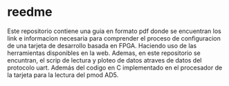 # reedme
Este repositorio contiene una guia en formato pdf donde se encuentran los link e informacion necesaria para comprender el proceso
de configuracion de una tarjeta de desarrollo basada en FPGA. Haciendo uso de las herramientas disponibles en la web. Ademas, en este repositorio se encuntran, el scrip de lectura y ploteo de datos atraves de datos del protocolo uart. Además del codigo en C implementado en el procesador de la tarjeta para la lectura del pmod AD5. 
